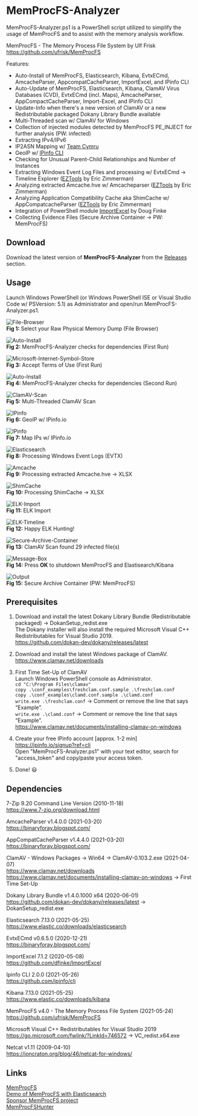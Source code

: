 # MemProcFS-Analyzer
MemProcFS-Analyzer.ps1 is a PowerShell script utilized to simplify the usage of MemProcFS and to assist with the memory analysis workflow.

MemProcFS - The Memory Process File System by Ulf Frisk  
https://github.com/ufrisk/MemProcFS  

Features:
* Auto-Install of MemProcFS, Elasticsearch, Kibana, EvtxECmd, AmcacheParser, AppcompatCacheParser, ImportExcel, and IPinfo CLI  
* Auto-Update of MemProcFS, Elasticsearch, Kibana, ClamAV Virus Databases (CVD), EvtxECmd (incl. Maps), AmcacheParser, AppCompactCacheParser, Import-Excel, and IPinfo CLI
* Update-Info when there's a new version of ClamAV or a new Redistributable packaged Dokany Library Bundle available  
* Multi-Threaded scan w/ ClamAV for Windows  
* Collection of injected modules detected by MemProcFS PE_INJECT for further analysis (PW: infected)
* Extracting IPv4/IPv6 
* IP2ASN Mapping w/ [Team Cymru](https://team-cymru.com/community-services/ip-asn-mapping/)  
* GeoIP w/ [IPinfo CLI](https://github.com/ipinfo/cli)  
* Checking for Unusual Parent-Child Relationships and Number of Instances  
* Extracting Windows Event Log Files and processing w/ EvtxECmd &#8594; Timeline Explorer ([EZTools](https://ericzimmerman.github.io/) by Eric Zimmerman)  
* Analyzing extracted Amcache.hve w/ Amcacheparser ([EZTools](https://ericzimmerman.github.io/) by Eric Zimmerman)  
* Analyzing Application Compatibility Cache aka ShimCache w/ AppCompatcacheParser ([EZTools](https://ericzimmerman.github.io/) by Eric Zimmerman)  
* Integration of PowerShell module [ImportExcel](https://github.com/dfinke/ImportExcel) by Doug Finke
* Collecting Evidence Files (Secure Archive Container &#8594; PW: MemProcFS)  

## Download 
Download the latest version of **MemProcFS-Analyzer** from the [Releases](https://github.com/evild3ad/MemProcFS-Analyzer/releases) section.  

## Usage  
Launch Windows PowerShell (or Windows PowerShell ISE or Visual Studio Code w/ PSVersion: 5.1) as Administrator and open/run MemProcFS-Analyzer.ps1. 

![File-Browser](https://github.com/evild3ad/MemProcFS-Analyzer/blob/d3bfab5168ed22979338e4a379200020885cdc82/Screenshots/File-Browser.png)  
**Fig 1:** Select your Raw Physical Memory Dump (File Browser)

![Auto-Install](https://github.com/evild3ad/MemProcFS-Analyzer/blob/19c34b0be8066187fd2fe57efd2e21198f60b6c2/Screenshots/1st-Run.png)  
**Fig 2:** MemProcFS-Analyzer checks for dependencies (First Run)

![Microsoft-Internet-Symbol-Store](https://github.com/evild3ad/MemProcFS-Analyzer/blob/d3bfab5168ed22979338e4a379200020885cdc82/Screenshots/Microsoft-Internet-Symbol-Store.png)  
**Fig 3:** Accept Terms of Use (First Run)  

![Auto-Install](https://github.com/evild3ad/MemProcFS-Analyzer/blob/d43487a661be157b1805ce8a4c07fb2274963520/Screenshots/2nd-Run.png)  
**Fig 4:** MemProcFS-Analyzer checks for dependencies (Second Run)

![ClamAV-Scan](https://github.com/evild3ad/MemProcFS-Analyzer/blob/d4b43171c4dacaf42cd983b5ea9810ba29e0bd7e/Screenshots/ClamAV-Scan.png)  
**Fig 5:** Multi-Threaded ClamAV Scan

![IPinfo](https://github.com/evild3ad/MemProcFS-Analyzer/blob/28d128fdf058b056e929dd925433edfd2f10cbfd/Screenshots/IPinfo.png)  
**Fig 6:** GeoIP w/ IPinfo.io

![IPinfo](https://github.com/evild3ad/MemProcFS-Analyzer/blob/e5505296fd5ea604af15f4882a5478a44160f321/Screenshots/Map.png)  
**Fig 7:** Map IPs w/ IPinfo.io

![Elasticsearch](https://github.com/evild3ad/MemProcFS-Analyzer/blob/d3bfab5168ed22979338e4a379200020885cdc82/Screenshots/Elasticsearch.png)  
**Fig 8:** Processing Windows Event Logs (EVTX)

![Amcache](https://github.com/evild3ad/MemProcFS-Analyzer/blob/d547838fe2320e8812b3c4c3000a581c9a0e350c/Screenshots/Amcache.png)  
**Fig 9:** Processing extracted Amcache.hve &#8594; XLSX  

![ShimCache](https://github.com/evild3ad/MemProcFS-Analyzer/blob/28d128fdf058b056e929dd925433edfd2f10cbfd/Screenshots/ShimCache.png)  
**Fig 10:** Processing ShimCache &#8594; XLSX  

![ELK-Import](https://github.com/evild3ad/MemProcFS-Analyzer/blob/662aace82f911c1248dee6cbcf4b3a6e78aa8d0d/Screenshots/ELK-Import.png)  
**Fig 11:** ELK Import

![ELK-Timeline](https://github.com/evild3ad/MemProcFS-Analyzer/blob/d3bfab5168ed22979338e4a379200020885cdc82/Screenshots/ELK-Timeline.png)  
**Fig 12:** Happy ELK Hunting!

![Secure-Archive-Container](https://github.com/evild3ad/MemProcFS-Analyzer/blob/3be8489b6545345fdb2d5d2d418ca9afd6c304db/Screenshots/Secure-Archive-Container.png)  
**Fig 13:** ClamAV Scan found 29 infected file(s)

![Message-Box](https://github.com/evild3ad/MemProcFS-Analyzer/blob/d3bfab5168ed22979338e4a379200020885cdc82/Screenshots/Message-Box.png)  
**Fig 14:** Press **OK** to shutdown MemProcFS and Elastisearch/Kibana

![Output](https://github.com/evild3ad/MemProcFS-Analyzer/blob/8d55333f9c89d120b76d454ce60fca167767ba2b/Screenshots/Output.png)  
**Fig 15:** Secure Archive Container (PW: MemProcFS)

## Prerequisites 
1. Download and install the latest Dokany Library Bundle (Redistributable packaged) &#8594; DokanSetup_redist.exe  
The Dokany installer will also install the required Microsoft Visual C++ Redistributables for Visual Studio 2019.  
https://github.com/dokan-dev/dokany/releases/latest  

2. Download and install the latest Windows package of ClamAV.  
https://www.clamav.net/downloads 

3. First Time Set-Up of ClamAV  
Launch Windows PowerShell console as Administrator.  
`cd "C:\Program Files\clamav"`  
`copy .\conf_examples\freshclam.conf.sample .\freshclam.conf`  
`copy .\conf_examples\clamd.conf.sample .\clamd.conf`  
`write.exe .\freshclam.conf`  &#8594; Comment or remove the line that says “Example”.  
`write.exe .\clamd.conf` &#8594; Comment or remove the line that says “Example”.  
https://www.clamav.net/documents/installing-clamav-on-windows  

4. Create your free IPinfo account [approx. 1-2 min]  
https://ipinfo.io/signup?ref=cli  
Open "MemProcFS-Analyzer.ps1" with your text editor, search for "access_token" and copy/paste your access token.

5. Done! :smiley:  

## Dependencies
7-Zip 9.20 Command Line Version (2010-11-18)  
https://www.7-zip.org/download.html  

AmcacheParser v1.4.0.0 (2021-03-20)  
https://binaryforay.blogspot.com/  

AppCompatCacheParser v1.4.4.0 (2021-03-20)  
https://binaryforay.blogspot.com/  

ClamAV - Windows Packages &#8594; Win64 &#8594; ClamAV-0.103.2.exe (2021-04-07)  
https://www.clamav.net/downloads  
https://www.clamav.net/documents/installing-clamav-on-windows &#8594; First Time Set-Up  

Dokany Library Bundle v1.4.0.1000 x64 (2020-06-01)  
https://github.com/dokan-dev/dokany/releases/latest &#8594; DokanSetup_redist.exe  

Elasticsearch 7.13.0 (2021-05-25)  
https://www.elastic.co/downloads/elasticsearch  

EvtxECmd v0.6.5.0 (2020-12-21)  
https://binaryforay.blogspot.com/  

ImportExcel 7.1.2 (2020-05-08)  
https://github.com/dfinke/ImportExcel  

Ipinfo CLI 2.0.0 (2021-05-26)  
https://github.com/ipinfo/cli  

Kibana 7.13.0 (2021-05-25)  
https://www.elastic.co/downloads/kibana  

MemProcFS v4.0 - The Memory Process File System (2021-05-24)  
https://github.com/ufrisk/MemProcFS  

Microsoft Visual C++ Redistributables for Visual Studio 2019
https://go.microsoft.com/fwlink/?LinkId=746572 &#8594; VC_redist.x64.exe  

Netcat v1.11 (2009-04-10)  
https://joncraton.org/blog/46/netcat-for-windows/  

## Links
[MemProcFS](https://github.com/ufrisk/MemProcFS)  
[Demo of MemProcFS with Elasticsearch](https://www.youtube.com/watch?v=JcIlowlrvyI)  
[Sponsor MemProcFS project](https://github.com/sponsors/ufrisk)  
[MemProcFSHunter](https://github.com/memprocfshunt/MemProcFSHunter)  
